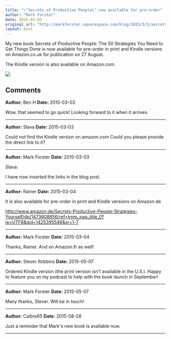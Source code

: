 ```yaml
---
title: "\"Secrets of Productive People\" now available for pre-order"
author: "Mark Forster"
date: 2015-03-03
original_url: "http://markforster.squarespace.com/blog/2015/3/3/secrets-of-productive-people-now-available-for-pre-order.html"
layout: post
---
```


My new book Secrets of Productive People: The 50 Strategies You Need to Get Things Done is now available for pre-order in print and Kindle versions on Amazon.co.uk for publication on 27 August.

The Kindle version is also available on Amazon.com.

![](http://ecx.images-amazon.com/images/I/41Yovq3EEgL.jpg)

## Comments

**Author:** Ben H
**Date:** 2015-03-03

Wow, that seemed to go quick! Looking forward to it when it arrives.

---

**Author:** Slava
**Date:** 2015-03-03

Could not find the Kindle version on amazon.com Could you please provide the direct link to it?

---

**Author:** Mark Forster
**Date:** 2015-03-03

Slava:  
  
I have now inserted the links in the blog post.

---

**Author:** Rainer
**Date:** 2015-03-04

It is also available for pre-order in print and Kindle versions on Amazon.de  
  
<http://www.amazon.de/Secrets-Productive-People-Strategies-Yourself/dp/1473608856/ref=tmm_pap_title_0?ie=UTF8&qid=1425395546&sr=1-7>

---

**Author:** Mark Forster
**Date:** 2015-03-04

Thanks, Rainer. And on Amazon.fr as well!

---

**Author:** Stever Robbins
**Date:** 2015-05-07

Ordered Kindle version (the print version isn't available in the U.S.). Happy to feature you on my podcast to help with the book launch in September!

---

**Author:** Mark Forster
**Date:** 2015-05-07

Many thanks, Stever. Will be in touch!

---

**Author:** Caibre65
**Date:** 2015-08-28

Just a reminder that Mark's new book is available now.

---
